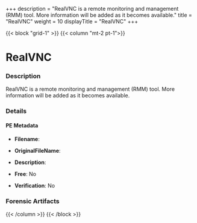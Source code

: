 +++
description = "RealVNC is a remote monitoring and management (RMM) tool. More information will be added as it becomes available."
title = "RealVNC"
weight = 10
displayTitle = "RealVNC"
+++


{{< block "grid-1" >}}
{{< column "mt-2 pt-1">}}

# RealVNC


### Description

RealVNC is a remote monitoring and management (RMM) tool. More information will be added as it becomes available.




### Details


#### PE Metadata
- **Filename**: 
- **OriginalFileName**: 
- **Description**: 


- **Free**: No

- **Verification**: No





### Forensic Artifacts










{{< /column >}}
{{< /block >}}
